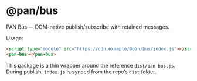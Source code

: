 # @pan/bus

PAN Bus — DOM-native publish/subscribe with retained messages.

Usage:

```html
<script type="module" src="https://cdn.example/@pan/bus/index.js"></script>
<pan-bus></pan-bus>
```

This package is a thin wrapper around the reference `dist/pan-bus.js`. During publish, `index.js` is synced from the repo’s `dist` folder.

